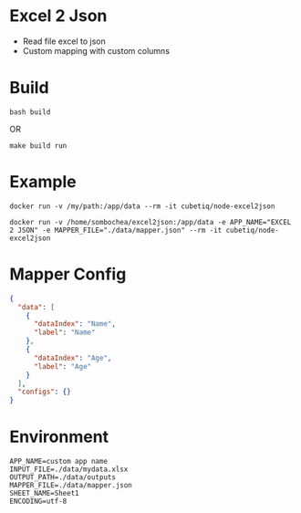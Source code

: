 # Excel 2 Json
- Read file excel to json
- Custom mapping with custom columns

# Build
```shell
bash build
```
OR
```shell
make build run
```

# Example
```shell
docker run -v /my/path:/app/data --rm -it cubetiq/node-excel2json
```

```shell
docker run -v /home/sombochea/excel2json:/app/data -e APP_NAME="EXCEL 2 JSON" -e MAPPER_FILE="./data/mapper.json" --rm -it cubetiq/node-excel2json
```

# Mapper Config
```json
{
  "data": [
    {
      "dataIndex": "Name",
      "label": "Name"
    },
    {
      "dataIndex": "Age",
      "label": "Age"
    }
  ],
  "configs": {}
}
```

# Environment
```env
APP_NAME=custom app name
INPUT_FILE=./data/mydata.xlsx
OUTPUT_PATH=./data/outputs
MAPPER_FILE=./data/mapper.json
SHEET_NAME=Sheet1
ENCODING=utf-8
```
